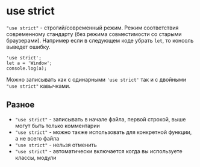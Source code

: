 # use strict
`"use strict"` - строгий/современный режим. Режим соответствия современному стандарту (без режима совместимости со старыми браузерами). Например если в следующем коде убрать `let`, то консоль выведет ошибку.

    'use strict';
    let a = 'Window';
    console.log(a);

Можно записывать как с одинарными `'use strict'` так и с двойными `"use strict"` кавычками.

## Разное
- `"use strict"` - записывать в начале файла, первой строкой, выше могут быть только комментарии
- `"use strict"` - можно также использовать для конкретной функции, а не всего файла
- `"use strict"` - нельзя отменить
- `"use strict"` - автоматически включается когда вы используете классы, модули
